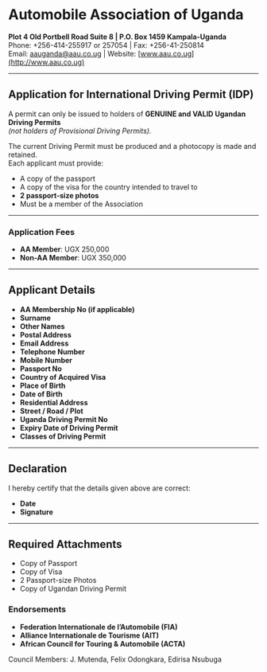 # Automobile Association of Uganda  
**Plot 4 Old Portbell Road Suite 8 | P.O. Box 1459 Kampala-Uganda**  
Phone: +256-414-255917 or 257054 | Fax: +256-41-250814  
Email: aauganda@aau.co.ug | Website: [www.aau.co.ug](http://www.aau.co.ug)

---

## Application for International Driving Permit (IDP)

A permit can only be issued to holders of **GENUINE and VALID Ugandan Driving Permits**  
*(not holders of Provisional Driving Permits).*  

The current Driving Permit must be produced and a photocopy is made and retained.  
Each applicant must provide:  
- A copy of the passport  
- A copy of the visa for the country intended to travel to  
- **2 passport-size photos**  
- Must be a member of the Association  

---

### Application Fees
- **AA Member**: UGX 250,000  
- **Non-AA Member**: UGX 350,000  

---

## Applicant Details

- **AA Membership No (if applicable)**  
- **Surname**  
- **Other Names**  
- **Postal Address**  
- **Email Address**  
- **Telephone Number**  
- **Mobile Number**  
- **Passport No**  
- **Country of Acquired Visa**  
- **Place of Birth**  
- **Date of Birth**  
- **Residential Address**  
- **Street / Road / Plot**  
- **Uganda Driving Permit No**  
- **Expiry Date of Driving Permit**  
- **Classes of Driving Permit**

---

## Declaration

I hereby certify that the details given above are correct:  

- **Date**  
- **Signature**  

---

## Required Attachments
- Copy of Passport  
- Copy of Visa  
- 2 Passport-size Photos  
- Copy of Ugandan Driving Permit  

### Endorsements
- **Federation Internationale de l’Automobile (FIA)**  
- **Alliance Internationale de Tourisme (AIT)**  
- **African Council for Touring & Automobile (ACTA)**  

Council Members: J. Mutenda, Felix Odongkara, Edirisa Nsubuga

